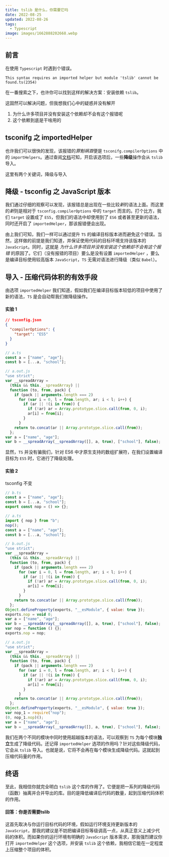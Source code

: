 ```yaml
---
title: tslib 是什么，你需要它吗
date: 2022-08-25
updated: 2022-08-26
tags:
  - Typescript
image: images/1662888202668.webp
---
```


## 前言

在使用 `Typescript` 时遇到个错误。

```
This syntax requires an imported helper but module 'tslib' cannot be found.ts(2354)
```

在一番搜索之下，也许你可以找到这样的解决方案：安装依赖 `tslib`。

这固然可以解决问题，但我想我们心中的疑惑并没有解开

1. 为什么许多项目并没有安装这个依赖却不会有这个报错呢
2. 这个依赖到底是干啥用的

## tsconifg 之 importedHelper

也许我们可以很快的发现，该报错的*罪魁祸首*便是 `tsconifg.compilerOptions` 中的 `importHelpers`。通过查阅[文档](https://www.typescriptlang.org/zh/tsconfig#importHelpers)可知，开启该选项后，一些**降级**操作会从 `tslib` 导入。

这里有两个关键词，降级与导入

## 降级 - tsconfig 之 JavaScript 版本

我们通过仔细的观察可以发现，该报错总是出现在一些比较*新*的语法上面。而这里的*新*则是相对于 `tsconfig.compilerOptions` 中的 `target` 而言的。打个比方，我们 `target` 设置成了 `ES5`，但我们的语法中却使用到了 `ES6` 或者甚至更新的语法，同时还开启了 `importedHelper`，那该报错便会出现。

由上我们可知，我们一样可以通过提升 `TS` 的编译目标版本进而避免这个错误。当然，这样做的前提是我们知道，并保证使用代码的目标环境支持该版本的 `JavaScript`。同时，这就是 _为什么许多项目并没有安装这个依赖却不会有这个报错_ 的原因了。它们（没有报错的项目）要么是没有设置 `importedHelper` ，要么是编译目标使用较高版本 `JavaScript`，`TS` 无需对语法进行降级（类似 `Babel`）。

## 导入 - 压缩代码体积的有效手段

由选项 `importedHelper` 我们知道，假如我们在编译目标版本较低的项目中使用了新的语法，`TS` 是会自动帮我们做降级操作。

#### 实验 1

```json
// tsconfig.json
{
  "compilerOptions": {
    "target": "ES5"
  }
}
```

```ts
// a.ts
const a = ["name", "age"];
const b = [...a, "school"];
```

```js
// a.out.js
"use strict";
var __spreadArray =
  (this && this.__spreadArray) ||
  function (to, from, pack) {
    if (pack || arguments.length === 2)
      for (var i = 0, l = from.length, ar; i < l; i++) {
        if (ar || !(i in from)) {
          if (!ar) ar = Array.prototype.slice.call(from, 0, i);
          ar[i] = from[i];
        }
      }
    return to.concat(ar || Array.prototype.slice.call(from));
  };
var a = ["name", "age"];
var b = __spreadArray(__spreadArray([], a, true), ["school"], false);
```

显然，`TS` 并没有骗我们，针对 ES6 中才原生支持的数组扩展符，在我们设置编译目标为 `ES5` 时，它进行了降级处理。

#### 实验 2

tsconfig 不变

```ts
// b.ts
const a = ["name", "age"];
const b = [...a, "school"];
export const nop = () => {};
```

```ts
// a.ts
import { nop } from "b";
nop();
const a = ["name", "age"];
const b = [...a, "school"];
```

```js
// b.out.js
"use strict";
var __spreadArray =
  (this && this.__spreadArray) ||
  function (to, from, pack) {
    if (pack || arguments.length === 2)
      for (var i = 0, l = from.length, ar; i < l; i++) {
        if (ar || !(i in from)) {
          if (!ar) ar = Array.prototype.slice.call(from, 0, i);
          ar[i] = from[i];
        }
      }
    return to.concat(ar || Array.prototype.slice.call(from));
  };
Object.defineProperty(exports, "__esModule", { value: true });
exports.nop = void 0;
var a = ["name", "age"];
var b = __spreadArray(__spreadArray([], a, true), ["school"], false);
var nop = function () {};
exports.nop = nop;
```

```js
// a.out.js
"use strict";
var __spreadArray =
  (this && this.__spreadArray) ||
  function (to, from, pack) {
    if (pack || arguments.length === 2)
      for (var i = 0, l = from.length, ar; i < l; i++) {
        if (ar || !(i in from)) {
          if (!ar) ar = Array.prototype.slice.call(from, 0, i);
          ar[i] = from[i];
        }
      }
    return to.concat(ar || Array.prototype.slice.call(from));
  };
Object.defineProperty(exports, "__esModule", { value: true });
var nop_1 = require("nop");
(0, nop_1.nop)();
var a = ["name", "age"];
var b = __spreadArray(__spreadArray([], a, true), ["school"], false);
```

我们在两个不同的模块中同时使用超越版本的语法，可以观察到 `TS` 为每个模块**独立**生成了降级代码。还记得 `importedHelper` 选项的作用吗？针对这些降级代码，它会从 `tslib` 导入。也就是说，它将不会再在每个模块生成降级代码。这就起到压缩代码量的作用。

## 终语

至此，我相信你就完全明白 `tslib` 这个库的作用了。它便是把一系列的降级代码（函数）抽离并合并导出的库。目的是降低编译后代码的数量，起到压缩代码体积的作用。

#### 回答：你是否需要tslib

这首先取决与你运行目标代码的环境，假如运行环境支持更新版本的`JavaScript`，那我的建议是不妨把编译目标等级调高一点，从真正意义上减少代码的体积。而如果你的运行环境有明确的 `JavaScript` 版本需求，那我强烈建议你打开 `importedHelper` 这个选项，并安装 `tslib` 这个依赖，我相信它能在一定程度上压缩整个项目的体积。
